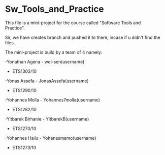 # Sw_Tools_and_Practice

This file is a mini-project for the course called "Software Tools and Practice".

Sir, we have creates branch and pushed it to there, incase if u didn't 
find the files.

The mini-project is build by a team of 4 namely:

-Yonathan Agena - wel-sen(username)
  - ETS1303/10
  
-Yonas Assefa - JonasAssefa(username)
  - ETS1290/10

-Yohannes Molla - Yohannes7molla(username)
  - ETS1282/10

-Yitbarek Birhanie - YitbarekB(username)
  - ETS1270/10 

-Yohannes Hailu - Yohanesmamo(username)
  - ETS1273/10
 
  
